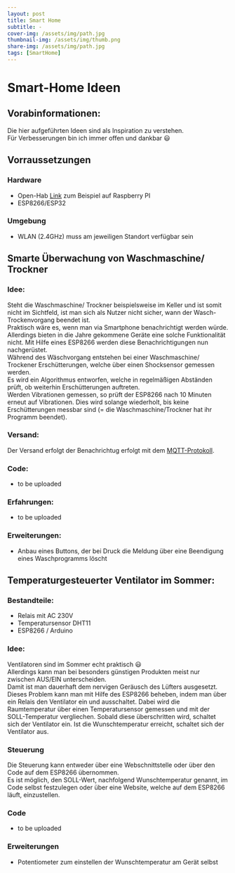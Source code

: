 ```yaml
---
layout: post
title: Smart Home
subtitle: -
cover-img: /assets/img/path.jpg
thumbnail-img: /assets/img/thumb.png
share-img: /assets/img/path.jpg
tags: [SmartHome]
---
```


# Smart-Home Ideen

## Vorabinformationen: 
Die hier aufgeführten Ideen sind als Inspiration zu verstehen. \
Für Verbesserungen bin ich immer offen und dankbar :smiley:

## Vorraussetzungen

### Hardware 
* Open-Hab  [Link](https://www.openhab.org/) zum Beispiel auf Raspberry PI
* ESP8266/ESP32 

### Umgebung
* WLAN (2.4GHz) muss am jeweiligen Standort verfügbar sein

## Smarte Überwachung von Waschmaschine/ Trockner

### Idee: 
Steht die Waschmaschine/ Trockner beispielsweise im Keller und ist somit nicht im Sichtfeld, ist man sich als Nutzer nicht sicher, wann der Wasch-Trockenvorgang beendet ist. \
Praktisch wäre es, wenn man via Smartphone benachrichtigt werden würde. Allerdings bieten in die Jahre gekommene Geräte eine solche Funktionalität nicht. 
Mit Hilfe eines ESP8266 werden diese Benachrichtigungen nun nachgerüstet. \
Während des Wäschvorgang entstehen bei einer Waschmaschine/ Trockener Erschütterungen, welche über einen Shocksensor gemessen werden. \
Es wird ein Algorithmus entworfen, welche in regelmäßigen Abständen prüft, ob weiterhin Erschütterungen auftreten.  \
Werden Vibrationen gemessen, so prüft der ESP8266 nach 10 Minuten erneut auf Vibrationen.
Dies wird solange wiederholt, bis keine Erschütterungen messbar sind (= die Waschmaschine/Trockner hat ihr Programm beendet).

### Versand: 
Der Versand erfolgt der Benachrichtug erfolgt mit dem [MQTT-Protokoll](https://mqtt.org/). 

### Code: 
* to be uploaded

### Erfahrungen:
* to be uploaded

### Erweiterungen:

* Anbau eines Buttons, der bei Druck die Meldung über eine Beendigung eines Waschprogramms löscht


## Temperaturgesteuerter Ventilator im Sommer:

### Bestandteile:
* Relais mit AC 230V
* Temperatursensor DHT11
* ESP8266 / Arduino

### Idee:
Ventilatoren sind im Sommer echt praktisch :smiley: \
Allerdings kann man bei besonders günstigen Produkten meist nur zwischen AUS/EIN unterscheiden. \
Damit ist man dauerhaft dem nervigen Geräusch des Lüfters ausgesetzt. \
Dieses Problem kann man mit Hilfe des ESP8266 beheben, indem man über ein Relais den Ventilator ein und ausschaltet. Dabei wird die Raumtemperatur über einen Temperatursensor gemessen und mit der SOLL-Temperatur vergliechen. Sobald diese überschritten wird, schaltet sich der Ventilator ein. Ist die Wunschtemperatur erreicht, schaltet sich der Ventilator aus.

### Steuerung

Die Steuerung kann entweder über eine Webschnittstelle oder über den Code auf dem ESP8266 übernommen.\
Es ist möglich, den SOLL-Wert, nachfolgend Wunschtemperatur genannt, im Code selbst festzulegen oder über eine Website, welche auf dem ESP8266 läuft, einzustellen.

### Code
* to be uploaded
### Erweiterungen
* Potentiometer zum einstellen der Wunschtemperatur am Gerät selbst









